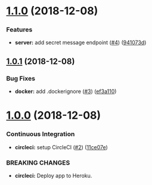 # [1.1.0](https://github.com/derek-fong/lexpresed/compare/1.0.1...1.1.0) (2018-12-08)


### Features

* **server:** add secret message endpoint ([#4](https://github.com/derek-fong/lexpresed/issues/4)) ([941073d](https://github.com/derek-fong/lexpresed/commit/941073d))

## [1.0.1](https://github.com/derek-fong/lexpresed/compare/1.0.0...1.0.1) (2018-12-08)


### Bug Fixes

* **docker:** add .dockerignore ([#3](https://github.com/derek-fong/lexpresed/issues/3)) ([ef3a110](https://github.com/derek-fong/lexpresed/commit/ef3a110))

# [1.0.0](https://github.com/derek-fong/lexpresed/compare/0.0.0...1.0.0) (2018-12-08)


### Continuous Integration

* **circleci:** setup CircleCI ([#2](https://github.com/derek-fong/lexpresed/issues/2)) ([11ce07e](https://github.com/derek-fong/lexpresed/commit/11ce07e))


### BREAKING CHANGES

* **circleci:** Deploy app to Heroku.
